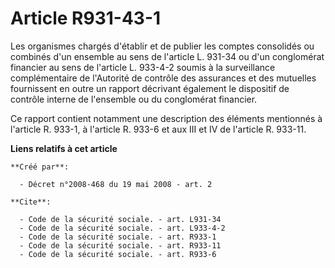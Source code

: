 # Article R931-43-1

Les organismes chargés d'établir et de publier les comptes consolidés ou combinés d'un ensemble au sens de l'article L.
931-34 ou d'un conglomérat financier au sens de l'article L. 933-4-2 soumis à la surveillance complémentaire de l'Autorité de
contrôle des assurances et des mutuelles fournissent en outre un rapport décrivant également le dispositif de contrôle
interne de l'ensemble ou du conglomérat financier. 

Ce rapport contient notamment une description des éléments mentionnés à l'article R. 933-1, à l'article R. 933-6 et aux III
et IV de l'article R. 933-11.

**Liens relatifs à cet article**

	**Créé par**:

	  - Décret n°2008-468 du 19 mai 2008 - art. 2

	**Cite**:

	  - Code de la sécurité sociale. - art. L931-34
	  - Code de la sécurité sociale. - art. L933-4-2
	  - Code de la sécurité sociale. - art. R933-1
	  - Code de la sécurité sociale. - art. R933-11
	  - Code de la sécurité sociale. - art. R933-6
